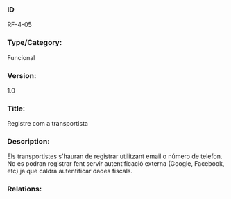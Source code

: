 ### ID
RF-4-05
### Type/Category:
Funcional
### Version:
1.0
### Title:
Registre com a transportista
### Description:
Els transportistes s'hauran de registrar utilitzant email o número de telefon. No es podran registrar fent servir autentificació externa (Google, Facebook, etc) ja que caldrà autentificar dades fiscals.
### Relations:

